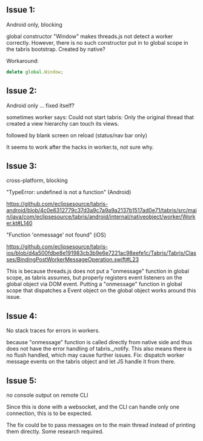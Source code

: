 ## Issue 1:

Android only, blocking

global constructor "Window" makes threads.js not detect a worker correctly. However, there is no such constructor put in to global scope in the tabris bootstrap. Created by native?

Workaround:

```ts
delete global.Window;
```

## Issue 2:

Android only ... fixed itself?

sometimes worker says:
Could not start tabris: Only the original thread that created a view hierarchy can touch its views.

followed by blank screen on reload (status/nav bar only)

It seems to work after the hacks in worker.ts, not sure why.

## Issue 3:

cross-platform, blocking

"TypeError: undefined is not a function" (Android)

https://github.com/eclipsesource/tabris-android/blob/4c0e6312779c37d3a9c7a9a9a2137b1517ad0e71/tabris/src/main/java/com/eclipsesource/tabris/android/internal/nativeobject/worker/Worker.kt#L140

"Function 'onmessage' not found" (iOS)

https://github.com/eclipsesource/tabris-ios/blob/d4a500fdbe8e191983cb3b9e6e7221ac98eefe1c/Tabris/Tabris/Classes/BindingPostWorkerMessageOperation.swift#L23

This is because threads.js does not put a "onmessage" function in global scope, as tabris assumes, but properly registers event listeners on the global object via DOM event. Putting a "onmessage" function in global scope that dispatches a Event object on the global object works around this issue.

## Issue 4:

No stack traces for errors in workers.

because "onmessage" function is called directly from native side and thus does not have the error handling of tabris._notify. This also means there is no flush handled, which may cause further issues. Fix: dispatch worker message events on the tabris object and let JS handle it from there.

## Issue 5:
no console output on remote CLI

Since this is done with a websocket, and the CLI can handle only one connection, this is to be expected.

The fix could be to pass messages on to the main thread instead of printing them directly. Some research required.
